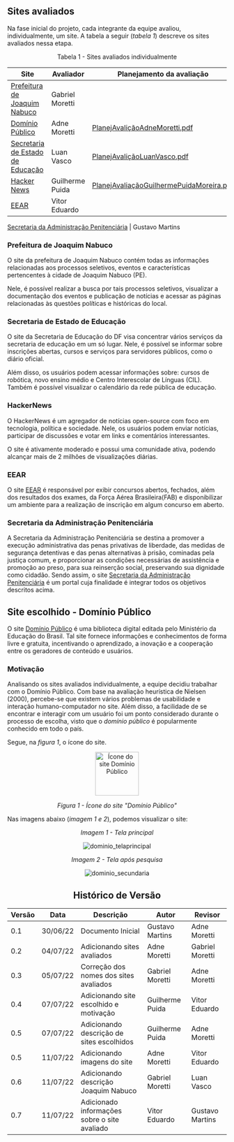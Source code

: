 ## Sites avaliados 

Na fase inicial do projeto, cada integrante da equipe avaliou, individualmente, um site.
A tabela a seguir (_tabela 1_) descreve os sites avaliados nessa etapa.

<figcaption><center>
    Tabela 1 - Sites avaliados individualmente
</figcaption>

 Site |  Avaliador | Planejamento da avaliação | Avaliação
 ---- | ---------- | ------------------------- | ---------
[Prefeitura de Joaquim Nabuco](https://joaquimnabuco.pe.gov.br/v1/)  | Gabriel Moretti | 
[Domínio Público](http://www.dominiopublico.gov.br/pesquisa/PesquisaObraForm.do)  | Adne Moretti | [PlanejAvaliçãoAdneMoretti.pdf](https://github.com/Interacao-Humano-Computador/2022.1-Dominio-Publico/files/9151612/ProjetoParteIndividualPlanejAvalicaoAdneMoretti.pdf) |[MetodoeAvaliçãoAdneMoretti.pdf](https://github.com/Interacao-Humano-Computador/2022.1-Dominio-Publico/files/9151620/ProjetoParteIndividualMetodoeAvalicaoAdneMoretti.1.pdf)
[Secretaria de Estado de Educação](https://www.educacao.df.gov.br/)  | Luan Vasco |[PlanejAvaliçãoLuanVasco.pdf](https://github.com/Interacao-Humano-Computador/2022.1-Dominio-Publico/files/9151595/planejamento_luan.pdf)|[MetodoeAvaliçãoLuanVasco.pdf](https://github.com/Interacao-Humano-Computador/2022.1-Dominio-Publico/files/9151596/avaliacaosse.pdf)
[Hacker News](https://news.ycombinator.com/)  | Guilherme Puida | [PlanejAvaliaçãoGuilhermePuidaMoreira.pdf](https://github.com/Interacao-Humano-Computador/2022.1-Dominio-Publico/files/9155153/PlanejAvaliacaoGuilhermePuidaMoreira.pdf) | [MetodoeAvaliçãoGuilhermePuidaMoreira.pdf](https://github.com/Interacao-Humano-Computador/2022.1-Dominio-Publico/files/9155154/MetodoeAvalicaoGuilhermePuidaMoreira.pdf)
[EEAR](https://ingresso.eear.aer.mil.br/)  | Vitor Eduardo

[Secretaria da Administração Penitenciária](http://www.sap.sp.gov.br/) | Gustavo Martins

### Prefeitura de Joaquim Nabuco

O site da prefeitura de Joaquim Nabuco contém todas as informações relacionadas aos processos seletivos, eventos e características pertencentes à cidade de Joaquim Nabuco (PE).

Nele, é possível realizar a busca por tais processos seletivos, visualizar a documentação dos eventos e publicação de notícias e acessar as páginas relacionadas às questões políticas e históricas do local.

### Secretaria de Estado de Educação

O site da Secretaria de Educação do DF visa concentrar vários serviços da secretaria de educação em um só lugar.
Nele, é possível se informar sobre inscrições abertas, cursos e serviços para servidores públicos, como o diário oficial.

Além disso, os usuários podem acessar informações sobre: cursos de robótica, novo ensino médio e Centro Interescolar de Línguas (CIL).
Também é possível visualizar o calendário da rede pública de educação.

### HackerNews

O HackerNews é um agregador de notícias open-source com foco em tecnologia, política e sociedade.
Nele, os usuários podem enviar notícias, participar de discussões e votar em links e comentários interessantes.

O site é ativamente moderado e possui uma comunidade ativa, podendo alcançar mais de 2 milhões de visualizações diárias.

### EEAR

O site [EEAR](https://ingresso.eear.aer.mil.br/) é responsável por exibir concursos abertos, fechados, além dos resultados dos exames, da Força Aérea Brasileira(FAB) e disponibilizar um ambiente para a realização de inscrição em algum concurso em aberto.
    
### Secretaria da Administração Penitenciária
A Secretaria da Administração Penitenciária se destina a promover a execução administrativa das penas privativas de liberdade, das medidas de segurança detentivas e das penas alternativas à prisão, cominadas pela justiça comum, e proporcionar as condições necessárias de assistência e promoção ao preso, para sua reinserção social, preservando sua dignidade como cidadão. Sendo assim, o site [Secretaria da Administração Penitenciária](http://www.sap.sp.gov.br/sap.html) é um portal cuja finalidade é integrar todos os objetivos descritos acima.

## Site escolhido - Domínio Público

O site [Domínio Público](http://www.dominiopublico.gov.br/pesquisa/PesquisaObraForm.do) é uma biblioteca digital editada pelo Ministério da Educação do Brasil.
Tal site fornece informações e conhecimentos de forma livre e gratuita, incentivando o aprendizado, a inovação e a cooperação entre os geradores de conteúdo e usuários.

### Motivação


Analisando os sites avaliados individualmente, a equipe decidiu trabalhar com o Domínio Público.
Com base na avaliação heurística de Nielsen (2000), percebe-se que existem vários problemas de usabilidade e interação humano-computador no site.
Além disso, a facilidade de se encontrar e interagir com um usuário foi um ponto considerado durante o processo de escolha, visto que o _domínio público_ é popularmente conhecido em todo o país.

Segue, na _figura 1_, o ícone do site.
<div align="center">
 <img src="assets/imagens/dominio-publico_2.png" alt="Ícone do site Domínio Público" width="100">
 <p><i>Figura 1 - Ícone do site "Domínio Público"</i></p>
</div>

Nas imagens abaixo (_imagem 1 e 2_), podemos visualizar o site:
 <p><center><i>Imagem 1 - Tela principal</i></p>
 
![dominio_telaprincipal](https://user-images.githubusercontent.com/64036847/178316942-a6883f04-0550-422f-8eff-2560cd2a5e92.png)

<p><center><i>Imagem 2 - Tela após pesquisa</i></p>

![dominio_secundaria](https://user-images.githubusercontent.com/64036847/178317231-a562329f-4990-4d1e-9f6e-9f5c09526208.png)



## Histórico de Versão

| Versão | Data | Descrição | Autor | Revisor |
|--------|------|-----------|-------| ------- |
| 0.1 | 30/06/22 | Documento Inicial | Gustavo Martins | Adne Moretti
| 0.2 | 04/07/22 | Adicionando sites avaliados | Adne Moretti | Gabriel Moretti
| 0.3 | 05/07/22 | Correção dos nomes dos sites avaliados | Gabriel Moretti | Adne Moretti
| 0.4 | 07/07/22 | Adicionando site escolhido e motivação | Guilherme Puida | Vitor Eduardo
| 0.5 | 07/07/22 | Adicionando descrição de sites escolhidos | Guilherme Puida | Adne Moretti
| 0.5 | 11/07/22 | Adicionando imagens do site | Adne Moretti | Vitor Eduardo
| 0.6 | 11/07/22 | Adicionando descrição Joaquim Nabuco | Gabriel Moretti | Luan Vasco
| 0.7 | 11/07/22 | Adicionado informações sobre o site avaliado | Vitor Eduardo | Gustavo Martins
